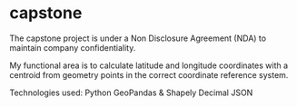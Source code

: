 # capstone
The capstone project is under a Non Disclosure Agreement (NDA) to maintain company confidentiality.

My functional area is to calculate latitude and longitude coordinates with a centroid from geometry points in the correct coordinate reference system.

Technologies used:
Python
GeoPandas & Shapely
Decimal
JSON
